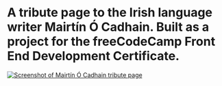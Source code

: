 # A tribute page to the Irish language writer Mairtín Ó Cadhain. Built as a project for the freeCodeCamp Front End Development Certificate.

[![Screenshot of Mairtín Ó Cadhain tribute page](https://res.cloudinary.com/gerhynes/image/upload/v1518818822/Screenshot-2018-2-16_Mairt%C3%ADn_%C3%93_Cadhain_zjmkfc.png)](https://gk-hynes.github.io/mairtin-o-cadhain-tribute-page/)
